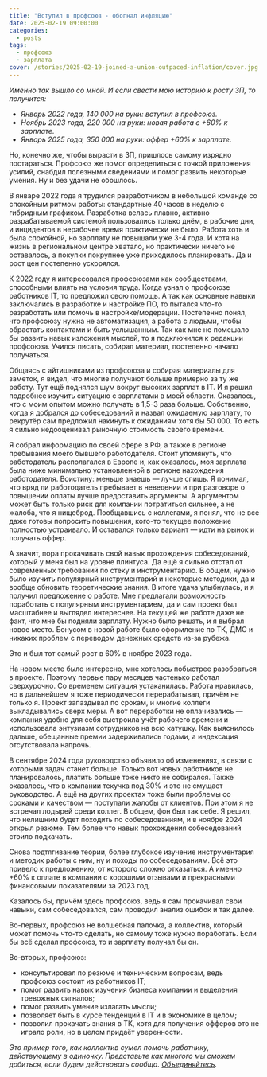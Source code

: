 ```yaml
---
title: "Вступил в профсоюз - обогнал инфляцию"
date: 2025-02-19 09:00:00
categories:
  - posts
tags:
  - профсоюз
  - зарплата
cover: /stories/2025-02-19-joined-a-union-outpaced-inflation/cover.jpg
---
```


*Именно так вышло со мной. И если свести мою историю к росту ЗП, то получится:*

- *Январь 2022 года, 140 000 на руки: вступил в профсоюз.*  
- *Ноябрь 2023 года, 220 000 на руки: новая работа с +60% к зарплате.*  
- *Январь 2025 года, 350 000 на руки: оффер +60% к зарплате.*

Но, конечно же, чтобы вырасти в ЗП, пришлось самому изрядно постараться. Профсоюз же помог определиться с точкой приложения усилий, снабдил полезными сведениями и помог развить некоторые умения. Ну и без удачи не обошлось.

В январе 2022 года я трудился разработчиком в небольшой команде со спокойным ритмом работы: стандартные 40 часов в неделю с гибридным графиком. Разработка велась плавно, активно разрабатываемой системой пользовались только днём, в рабочие дни, и инцидентов в нерабочее время практически не было. Работа хоть и была спокойной, но зарплату не повышали уже 3-4 года. И хотя на жизнь в региональном центре хватало, но практически ничего не оставалось, а покупки покрупнее уже приходилось планировать. Да и рост цен постепенно ускорялся.

К 2022 году я интересовался профсоюзами как сообществами, способными влиять на условия труда. Когда узнал о профсоюзе работников IT, то предложил свою помощь. А так как основные навыки заключались в разработке и настройке ПО, то пытался что-то разработать или помочь в настройке/модерации. Постепенно понял, что профсоюзу нужна не автоматизация, а работа с людьми, чтобы обрастать контактами и быть услышанным. Так как мне не помешало бы развить навык изложения мыслей, то я подключился к редакции профсоюза. Учился писать, собирал материал, постепенно начало получаться.

Общаясь с айтишниками из профсоюза и собирая материалы для заметок, я видел, что многие получают больше примерно за ту же работу. Тут ещё поднялся шум вокруг высоких зарплат в IT. И я решил подробнее изучить ситуацию с зарплатами в моей области. Оказалось, что с моим опытом можно получать в 1,5-3 раза больше. Собственно, когда я добрался до собеседований и назвал ожидаемую зарплату, то рекрутёр сам предложил накинуть к ожиданиям хотя бы 50 000\. То есть я сильно недооценивал рыночную стоимость своего времени.

Я собрал информацию по своей сфере в РФ, а также в регионе пребывания моего бывшего работодателя. Стоит упомянуть, что работодатель располагался в Европе и, как оказалось, моя зарплата была ниже минимально установленной в регионе нахождения работодателя. Воистину: меньше знаешь — лучше спишь. Я понимал, что вряд ли работодатель пребывает в неведении и при разговоре о повышении оплаты лучше предоставить аргументы. А аргументом может быть только риск для компании потратиться сильнее, а не жалоба, что я нищеброд. Пообщавшись с коллегами, я понял, что не все даже готовы попросить повышения, кого-то текущее положение полностью устраивало. И оставался только вариант — идти на рынок и получать оффер.

А значит, пора прокачивать свой навык прохождения собеседований, который у меня был на уровне плинтуса. Да ещё я сильно отстал от современных требований по стеку и инструментарию. В общем, нужно было изучить популярный инструментарий и некоторые методики, да и вообще обновить теоретические знания. В итоге удача улыбнулась, и я получил предложение о работе. Мне предлагали возможность поработать с популярным инструментарием, да и сам проект был масштабнее и выглядел интереснее. На текущей же работе даже не факт, что мне бы подняли зарплату. Нужно было решать, и я выбрал новое место. Бонусом в новой работе было оформление по ТК, ДМС и никаких проблем с переводом денежных средств из\-за рубежа.

Это и был тот самый рост в 60% в ноябре 2023 года.

На новом месте было интересно, мне хотелось побыстрее разобраться в проекте. Поэтому первые пару месяцев частенько работал сверхурочно. Со временем ситуация устаканилась. Работа нравилась, но в дальнейшем я тоже периодически перерабатывал, причём не только я. Проект запаздывал по срокам, и многие коллеги выкладывались сверх меры. А вот переработки не оплачивались — компания удобно для себя выстроила учёт рабочего времени и использовала энтузиазм сотрудников на всю катушку. Как выяснилось дальше, обещанные премии задерживались годами, а индексация отсутствовала напрочь.

В сентябре 2024 года руководство объявило об изменениях, в связи с которыми задач станет больше. Только вот новых работников не планировалось, платить больше тоже никто не собирался. Также оказалось, что в компании текучка под 30% и это не смущает руководство. А ещё на других проектах тоже были проблемы со сроками и качеством — поступали жалобы от клиентов. При этом я не встречал лодырей среди коллег. В общем, фон был так себе. Я решил, что нелишним будет походить по собеседованиям, и в ноябре 2024 открыл резюме. Тем более что навык прохождения собеседований стоило подкачать.

Снова подтягивание теории, более глубокое изучение инструментария и методик работы с ним, ну и походы по собеседованиям. Всё это привело к предложению, от которого сложно отказаться. А именно +60% к оплате в компании с хорошими отзывами и прекрасными финансовыми показателями за 2023 год.

Казалось бы, причём здесь профсоюз, ведь я сам прокачивал свои навыки, сам собеседовался, сам проводил анализ ошибок и так далее.

Во-первых, профсоюз не волшебная палочка, а коллектив, который может помочь что-то сделать, но самому тоже нужно поработать. Если бы всё сделал профсоюз, то и зарплату получал бы он.

Во-вторых, профсоюз:  
- консультировал по резюме и техническим вопросам, ведь профсоюз состоит из работников IT;  
- помог развить навык изучения бизнеса компании и выделения тревожных сигналов;  
- помог развить умение излагать мысли;  
- позволяет быть в курсе тенденций в IT и в экономике в целом;  
- позволил прокачать знания в ТК, хотя для получения офферов это не играло роли, но в целом придаёт уверенности.

*Это пример того, как коллектив сумел помочь работнику, действующему в одиночку. Представьте как многого мы сможем добиться, если будем действовать сообща. [Объединяйтесь](https://ruitunion.org/posts/2024-05-31-how-to-build-union/).* 